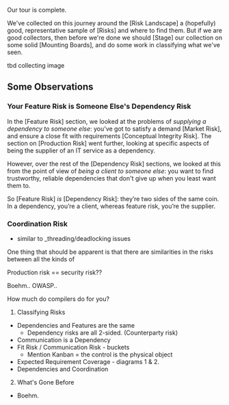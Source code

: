 Our tour is complete.  

We've collected on this journey around the [Risk Landscape] a (hopefully) good, representative sample of [Risks] and where to find them.  But if we are good collectors, then before we're done we should [Stage] our collection on some solid [Mounting Boards], and do some work in classifying what we've seen.

tbd collecting image

## Some Observations

### Your Feature Risk is Someone Else's Dependency Risk

In the [Feature Risk] section, we looked at the problems of _supplying a dependency to someone else_:  you've got to satisfy a demand [Market Risk], and ensure a close fit with requirements [Conceptual Integrity Risk].  The section on [Production Risk] went further, looking at specific aspects of being the supplier of an IT service as a dependency.  

However, over the rest of the [Dependency Risk] sections, we looked at this from the point of view of _being a client to someone else_:  you want to find trustworthy, reliable dependencies that don't give up when you least want them to.

So [Feature Risk] _is_ [Dependency Risk]:  they’re two sides of the same coin.  In a dependency, you’re a client, whereas feature risk, you’re the supplier. 

### Coordination Risk 

- similar to _threading/deadlocking issues 


One thing that should be apparent is that there are similarities in the risks between all the kinds of

Production risk == security risk??


Boehm..  OWASP..



How much do compilers do for you?




1.  Classifying Risks
  - Dependencies and Features are the same
    - Dependency risks are all 2-sided.  (Counterparty risk)
  - Communication is a Dependency
  - Fit Risk / Communication Risk - buckets 
    - Mention Kanban = the control is the physical object
  - Expected Requirement Coverage - diagrams 1 & 2.
  - Dependencies and Coordination

2.  What's Gone Before
  - Boehm.
  
    
  





